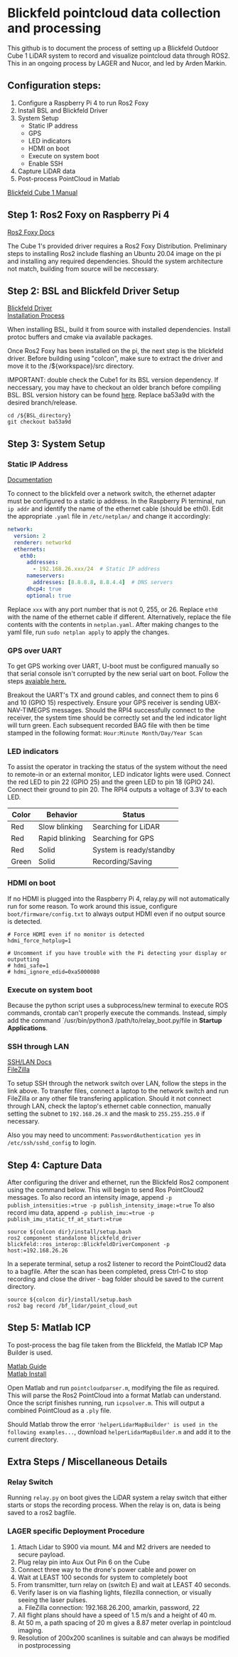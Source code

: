 # Blickfeld pointcloud data collection and processing

This github is to document the process of setting up a Blickfeld Outdoor Cube 1 LiDAR system to record and visualize pointcloud data through ROS2. This in an ongoing process by LAGER and Nucor, and led by Arden Markin.

## Configuration steps:
1.  Configure a Raspberry Pi 4 to run Ros2 Foxy
2.  Install BSL and Blickfeld Driver
3.  System Setup
    * Static IP address
    * GPS
    * LED indicators
    * HDMI on boot
    * Execute on system boot
    * Enable SSH
4.  Capture LiDAR data
5.  Post-process PointCloud in Matlab

[Blickfeld Cube 1 Manual](https://www.blickfeld.com/wp-content/uploads/2022/10/Blickfeld-A5-Manual_en_v.4.2.pdf)

## Step 1: Ros2 Foxy on Raspberry Pi 4

[Ros2 Foxy Docs](https://docs.ros.org/en/foxy/Installation/Ubuntu-Install-Debians.html)

The Cube 1's provided driver requires a Ros2 Foxy Distribution. Preliminary steps to installing Ros2 include flashing an Ubuntu 20.04 image on the pi and installing any required dependencies. Should the system architecture not match, building from source will be neccessary.

## Step 2: BSL and Blickfeld Driver Setup

[Blickfeld Driver](https://www.blickfeld.com/resources/) \
[Installation Process](https://docs.blickfeld.com/cube/latest/external/ros/driver-v2/README.html)

When installing BSL, build it from source with installed dependencies. Install protoc buffers and cmake via available packages.

Once Ros2 Foxy has been installed on the pi, the next step is the blickfeld driver. Before building using "colcon", make sure to extract the driver and move it to the /${workspace}/src directory.

IMPORTANT: double check the Cube1 for its BSL version dependency. If neccessary, you may have to checkout an older branch before compiling BSL. BSL version history can be found [here](https://github.com/Blickfeld/blickfeld-scanner-lib/releases). Replace ba53a9d with the desired branch/release.

```console
cd /${BSL_directory}
git checkout ba53a9d
```

## Step 3: System Setup

### Static IP Address

[Documentation](https://docs.blickfeld.com/cube/latest/getting_started)

To connect to the blickfeld over a network switch, the ethernet adapter must be configured to a static ip address. In the Raspberry Pi terminal, run `ip addr` and identify the name of the ethernet cable (should be eth0). 
Edit the appropriate `.yaml` file in `/etc/netplan/` and change it accordingly:

```yaml
network:
  version: 2
  renderer: networkd
  ethernets:
    eth0:
      addresses:
        - 192.168.26.xxx/24  # Static IP address
      nameservers:
        addresses: [8.8.8.8, 8.8.4.4]  # DNS servers
      dhcp4: true
      optional: true
```

Replace `xxx` with any port number that is not 0, 255, or 26. Replace `eth0` with the name of the ethernet cable if different. Alternatively, replace the file contents with the contents in `netplan.yaml`.
After making changes to the yaml file, run `sudo netplan apply` to apply the changes.

### GPS over UART

To get GPS working over UART, U-boot must be configured manually so that serial console isn't corrupted by the new serial uart on boot. Follow the steps [avaiable here.](https://raspberrypi.stackexchange.com/questions/116074/how-can-i-disable-the-serial-console-on-distributions-that-use-u-boot/117950#117950)

Breakout the UART's TX and ground cables, and connect them to pins 6 and 10 (GPIO 15) respectively. Ensure your GPS receiver is sending UBX-NAV-TIMEGPS messages. Should the RPI4 successfully connect to the receiver, the system time should be correctly set and the led indicator light will turn green. Each subsequent recorded BAG file with then be time stamped in the following format: `Hour:Minute Month/Day/Year Scan`

### LED indicators

To assist the operator in tracking the status of the system without the need to remote-in or an external monitor, LED indicator lights were used. Connect the red LED to pin 22 (GPIO 25) and the green LED to pin 18 (GPIO 24). Connect their ground to pin 20. The RPI4 outputs a voltage of 3.3V to each LED.

| Color    | Behavior | Status |
| -------- | ------- | ------- |
| Red  | Slow blinking    | Searching for LiDAR |
| Red  | Rapid blinking    | Searching for GPS |
| Red  | Solid  | System is ready/standby |
| Green  | Solid   | Recording/Saving |

### HDMI on boot

If no HDMI is plugged into the Raspberry Pi 4, relay.py will not automatically run for some reason. To work around this issue, configure `boot/firmware/config.txt` to always output HDMI even if no output source is detected.

```console
# Force HDMI even if no monitor is detected
hdmi_force_hotplug=1

# Uncomment if you have trouble with the Pi detecting your display or outputting
# hdmi_safe=1
# hdmi_ignore_edid=0xa5000080
```
### Execute on system boot

Because the python script uses a subprocess/new terminal to execute ROS commands, crontab can't properly execute the commands. Instead, simply add the command `/usr/bin/python3 /path/to/relay_boot.py/file in <strong>Startup Applications</strong>.

### SSH through LAN

[SSH/LAN Docs](https://serverastra.com/docs/Tutorials/Setting-Up-and-Securing-SSH-on-Ubuntu-22.04%3A-A-Comprehensive-Guide) \
[FileZilla](https://filezilla-project.org/)

To setup SSH through the network switch over LAN, follow the steps in the link above. To transfer files, connect a laptop to the network switch and run FileZilla or any other file transfering application.
Should it not connect through LAN, check the laptop's ethernet cable connection, manually setting the subnet to `192.168.26.X` and the mask to `255.255.255.0` if necessary.

Also you may need to uncomment: `PasswordAuthentication yes` in `/etc/ssh/sshd_config` to login.

## Step 4: Capture Data

After configuring the driver and ethernet, run the Blickfeld Ros2 component using the command below. This will begin to send Ros PointCloud2 messages. To also record an intensity image, append `-p publish_intensities:=true -p publish_intensity_image:=true` To also record imu data, append `-p publish_imu:=true -p publish_imu_static_tf_at_start:=true`

```console
source ${colcon dir}/install/setup.bash
ros2 component standalone blickfeld_driver blickfeld::ros_interop::BlickfeldDriverComponent -p host:=192.168.26.26 
```

In a seperate terminal, setup a ros2 listener to record the PointCloud2 data to a bagfile. After the scan has been completed, press Ctrl-C to stop recording and close the driver - bag folder should be saved to the current directory.

```console
source ${colcon dir}/install/setup.bash
ros2 bag record /bf_lidar/point_cloud_out
```

## Step 5: Matlab ICP

To post-process the bag file taken from the Blickfeld, the Matlab ICP Map Builder is used.

[Matlab Guide](https://www.mathworks.com/help/driving/ug/build-a-map-from-lidar-data.html) \
[Matlab Install](https://www.mathworks.com/help/install/install-products.html)

Open Matlab and run `pointcloudparser.m`, modifying the file as required. This will parse the Ros2 PointCloud into a format Matlab can understand. Once the script finishes running, run `icpsolver.m`. This will output a combined PointCloud as a `.ply` file.

Should Matlab throw the error `'helperLidarMapBuilder' is used in the following examples...`, download `helperLidarMapBuilder.m` and add it to the current directory.

## Extra Steps / Miscellaneous Details

### Relay Switch

Running `relay.py` on boot gives the LiDAR system a relay switch that either starts or stops the recording process. When the relay is on, data is being saved to a ros2 bagfile.

### LAGER specific Deployment Procedure

1.  Attach Lidar to S900 via mount. M4 and M2 drivers are needed to secure payload.
2.  Plug relay pin into Aux Out Pin 6 on the Cube
3.  Connect three way to the drone's power cable and power on
4.  Wait at LEAST 100 seconds for system to completely boot
5.  From transmitter, turn relay on (switch E) and wait at LEAST 40 seconds.
6.  Verify laser is on via flashing lights, filezilla connection, or visually seeing the laser pulses. \
      a.  FileZilla connection: 192.168.26.200, amarkin, password, 22
8.  All flight plans should have a speed of 1.5 m/s and a height of 40 m.
9.  At 50 m, a path spacing of 20 m gives a 8.87 meter overlap in pointcloud imaging.
10.  Resolution of 200x200 scanlines is suitable and can always be modified in postprocessing

